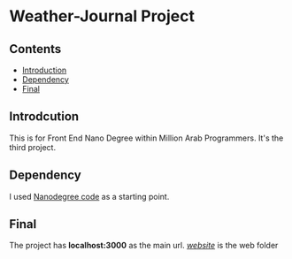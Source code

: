 # Weather-Journal Project

## Contents
- [Introduction](https://github.com/tarikgad/TG-FEND-03-Weather-Journal#Introduction)
- [Dependency](https://github.com/tarikgad/TG-FEND-03-Weather-Journal#Dependency)
- [Final](https://github.com/tarikgad/TG-FEND-03-Weather-Journal#Final)


## Introdcution
This is for Front End Nano Degree within Million Arab Programmers. It's the third project.

## Dependency
I used [Nanodegree code](https://github.com/tarikgad/fend/tree/refresh-2019/projects/weather-journal-app) as a starting point.

## Final
The project has **localhost:3000** as the main url. [_website_](website/) is the web folder
